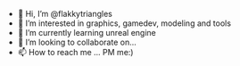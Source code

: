 - 👋 Hi, I’m @flakkytriangles
- 👀 I’m interested in graphics, gamedev, modeling and tools
- 🌱 I’m currently learning unreal engine
- 💞️ I’m looking to collaborate on... 
- 📫 How to reach me ... PM me:)

<!---
flakkytriangles/flakkytriangles is a ✨ special ✨ repository because its `README.md` (this file) appears on your GitHub profile.
You can click the Preview link to take a look at your changes.
--->
